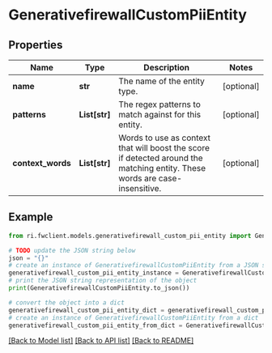 # GenerativefirewallCustomPiiEntity


## Properties

Name | Type | Description | Notes
------------ | ------------- | ------------- | -------------
**name** | **str** | The name of the entity type. | [optional] 
**patterns** | **List[str]** | The regex patterns to match against for this entity. | [optional] 
**context_words** | **List[str]** | Words to use as context that will boost the score if detected around the matching entity. These words are case-insensitive. | [optional] 

## Example

```python
from ri.fwclient.models.generativefirewall_custom_pii_entity import GenerativefirewallCustomPiiEntity

# TODO update the JSON string below
json = "{}"
# create an instance of GenerativefirewallCustomPiiEntity from a JSON string
generativefirewall_custom_pii_entity_instance = GenerativefirewallCustomPiiEntity.from_json(json)
# print the JSON string representation of the object
print(GenerativefirewallCustomPiiEntity.to_json())

# convert the object into a dict
generativefirewall_custom_pii_entity_dict = generativefirewall_custom_pii_entity_instance.to_dict()
# create an instance of GenerativefirewallCustomPiiEntity from a dict
generativefirewall_custom_pii_entity_from_dict = GenerativefirewallCustomPiiEntity.from_dict(generativefirewall_custom_pii_entity_dict)
```
[[Back to Model list]](../README.md#documentation-for-models) [[Back to API list]](../README.md#documentation-for-api-endpoints) [[Back to README]](../README.md)

